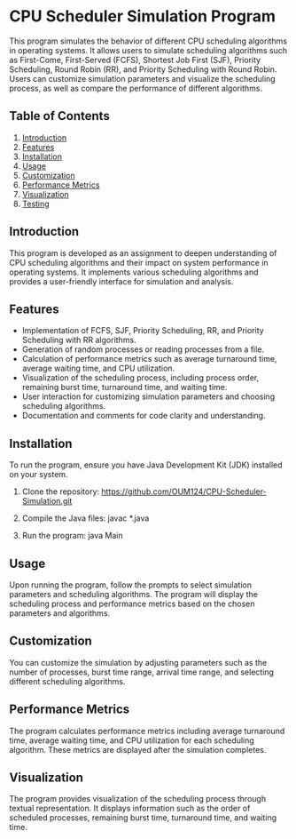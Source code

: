 # CPU Scheduler Simulation Program

This program simulates the behavior of different CPU scheduling algorithms in operating systems. It allows users to simulate scheduling algorithms such as First-Come, First-Served (FCFS), Shortest Job First (SJF), Priority Scheduling, Round Robin (RR), and Priority Scheduling with Round Robin. Users can customize simulation parameters and visualize the scheduling process, as well as compare the performance of different algorithms.

## Table of Contents
1. [Introduction](#introduction)
2. [Features](#features)
3. [Installation](#installation)
4. [Usage](#usage)
5. [Customization](#customization)
6. [Performance Metrics](#performance-metrics)
7. [Visualization](#visualization)
8. [Testing](#testing)


## Introduction
This program is developed as an assignment to deepen understanding of CPU scheduling algorithms and their impact on system performance in operating systems. It implements various scheduling algorithms and provides a user-friendly interface for simulation and analysis.

## Features
- Implementation of FCFS, SJF, Priority Scheduling, RR, and Priority Scheduling with RR algorithms.
- Generation of random processes or reading processes from a file.
- Calculation of performance metrics such as average turnaround time, average waiting time, and CPU utilization.
- Visualization of the scheduling process, including process order, remaining burst time, turnaround time, and waiting time.
- User interaction for customizing simulation parameters and choosing scheduling algorithms.
- Documentation and comments for code clarity and understanding.

## Installation
To run the program, ensure you have Java Development Kit (JDK) installed on your system.

1. Clone the repository:
   https://github.com/OUM124/CPU-Scheduler-Simulation.git
2. Compile the Java files:
javac *.java


3. Run the program:
java Main


## Usage
Upon running the program, follow the prompts to select simulation parameters and scheduling algorithms. The program will display the scheduling process and performance metrics based on the chosen parameters and algorithms.

## Customization
You can customize the simulation by adjusting parameters such as the number of processes, burst time range, arrival time range, and selecting different scheduling algorithms.

## Performance Metrics
The program calculates performance metrics including average turnaround time, average waiting time, and CPU utilization for each scheduling algorithm. These metrics are displayed after the simulation completes.

## Visualization
The program provides visualization of the scheduling process through textual representation. It displays information such as the order of scheduled processes, remaining burst time, turnaround time, and waiting time.






